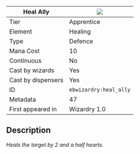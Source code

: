 | Heal Ally |![](https://github.com/Electroblob77/Wizardry/blob/1.12.2/src/main/resources/assets/ebwizardry/textures/spells/heal_ally.png)|
|---|---|
| Tier | Apprentice |
| Element | Healing |
| Type | Defence |
| Mana Cost | 10 |
| Continuous | No |
| Cast by wizards | Yes |
| Cast by dispensers | Yes |
| ID | `ebwizardry:heal_ally` |
| Metadata | 47 |
| First appeared in | Wizardry 1.0 |
## Description
_Heals the target by 2 and a half hearts._